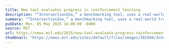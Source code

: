```yaml
---
title: New tool evaluates progress in reinforcement learning
description: "“IntersectionZoo,” a benchmarking tool, uses a real-world traffic problem to test progress in deep reinforcement learning algorithms."
summary: "“IntersectionZoo,” a benchmarking tool, uses a real-world traffic problem to test progress in deep reinforcement learning algorithms."
pubDate: Mon, 05 May 2025 16:00:00 -0400
source: MIT
url: https://news.mit.edu/2025/new-tool-evaluate-progress-reinforcement-learning-0505
thumbnail: "https://news.mit.edu/sites/default/files/images/202504/Intersection-Zoo.jpg"
---
```


